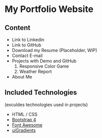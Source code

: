 # My Portfolio Website

## Content

* Link to Linkedin
* Link to GitHub
* Download my Resume (Placeholder, WIP)
* Contact E-mail
* Projects with Demo and GitHub
    1. Responsive Color Game
    2. Weather Report
* About Me

## Included Technologies

(exculdes technologies used in projects)

* HTML / CSS
* [Bootstrap 4](https://fontawesome.com/)
* [Font Awesome](https://fontawesome.com/)
* [uiGradients](https://uigradients.com/)
